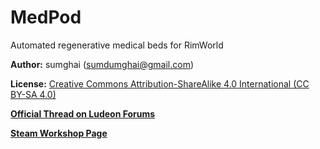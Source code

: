 # MedPod
Automated regenerative medical beds for RimWorld

**Author:** sumghai (sumdumghai@gmail.com)

**License:** [Creative Commons Attribution-ShareAlike 4.0 International (CC BY-SA 4.0)](http://www.creativecommons.org/licenses/by-sa/4.0/)

[**Official Thread on Ludeon Forums**](https://ludeon.com/forums/index.php?topic=52644.0)

[**Steam Workshop Page**](https://steamcommunity.com/sharedfiles/filedetails/?id=2153065191)
